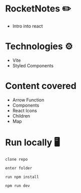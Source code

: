 # RocketNotes ✏️

- Intro into react

# Technologies ⚙️

- Vite
- Styled Components

# Content covered

- Arrow Function
- Components
- React Icons
- Children
- Map

# Run locally 🖥️
```
clone repo
```
```
enter folder
```
```
run npm install
```
```
npm run dev
```